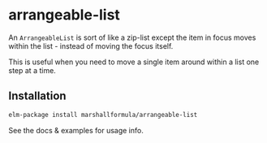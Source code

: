 # arrangeable-list

An `ArrangeableList` is sort of like a zip-list except the item in focus moves within the list - instead of moving the focus itself.

This is useful when you need to move a single item around within a list one step at a time.

## Installation

```bash
elm-package install marshallformula/arrangeable-list
```

See the docs & examples for usage info.

